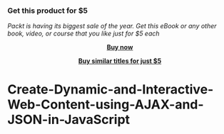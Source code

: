 
### Get this product for $5

<i>Packt is having its biggest sale of the year. Get this eBook or any other book, video, or course that you like just for $5 each</i>


<b><p align='center'>[Buy now](https://packt.link/9781800569027)</p></b>


<b><p align='center'>[Buy similar titles for just $5](https://subscription.packtpub.com/search)</p></b>


# Create-Dynamic-and-Interactive-Web-Content-using-AJAX-and-JSON-in-JavaScript